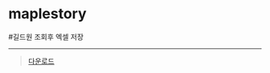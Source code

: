 # maplestory
#길드원 조회후 엑셀 저장

<hr/>
<blockquote>
  <p>
    <a href="https://github.com/LeeBad/maplestory/blob/master/%EC%97%91%EC%85%80/xl.exe">다운로드</a>
    <br>
  </p>
</blockquote>
